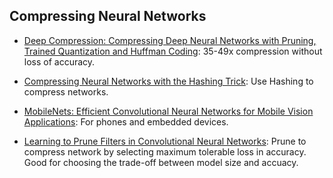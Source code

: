 ## Compressing Neural Networks
- [Deep Compression: Compressing Deep Neural Networks with Pruning, Trained Quantization and Huffman Coding](https://arxiv.org/abs/1510.00149): 35-49x compression without loss of accuracy.

- [Compressing Neural Networks with the Hashing Trick](https://arxiv.org/abs/1504.04788):  Use Hashing to compress networks.

- [MobileNets: Efficient Convolutional Neural Networks for Mobile Vision Applications](https://arxiv.org/abs/1704.04861): For phones and embedded devices.

- [Learning to Prune Filters in Convolutional Neural Networks](https://arxiv.org/abs/1801.07365): Prune to compress network by selecting maximum tolerable loss in accuracy. Good for choosing the trade-off between model size and accuacy.


